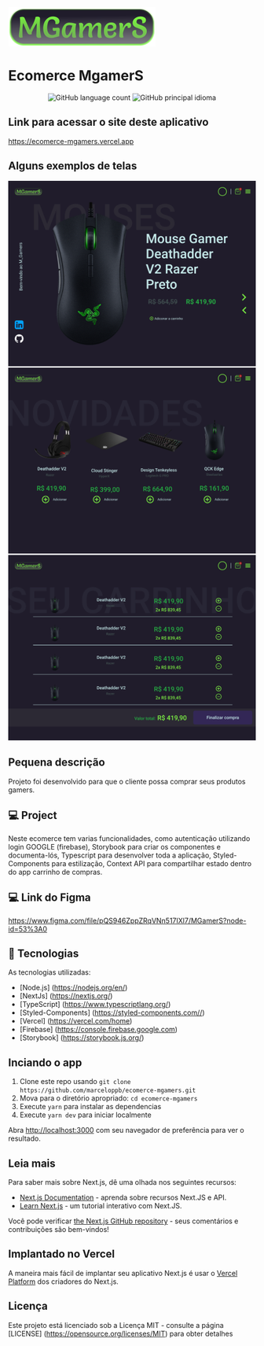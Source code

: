 <img src="/public/img/logo.svg" alt="logo">

# Ecomerce MgamerS


<p align = "center">
  <img alt = "GitHub language count" src = "https://img.shields.io/github/languages/count/marceloo0/ecomerce-mgamers">
  <img alt = "GitHub principal idioma" src = "https://img.shields.io/github/languages/top/marceloo0/ecomerce-mgamers">
</p>

## Link para acessar o site deste aplicativo

<a>https://ecomerce-mgamers.vercel.app</a>

## Alguns exemplos de telas

<img src="/public/img/Produtos.png" alt="Produtos">
<img src="/public/img/Novidades.png" alt="Novidades">
<img src="/public/img/Carrinho.png" alt="Carrinho">

## Pequena descrição

Projeto foi desenvolvido para que o cliente possa comprar seus produtos gamers.

## 💻 Project

Neste ecomerce tem varias funcionalidades, como autenticação utilizando login GOOGLE (firebase), Storybook para criar os componentes e documenta-lós, Typescript para desenvolver toda a aplicação, Styled-Components para estilização, Context API para compartilhar estado dentro do app carrinho de compras.

## 💻 Link do Figma 

<a>https://www.figma.com/file/pQS946ZppZRqVNn517IXl7/MGamerS?node-id=53%3A0</a>

## 🚀 Tecnologias

As tecnologias utilizadas:

- [Node.js] (https://nodejs.org/en/)
- [NextJs] (https://nextjs.org/)
- [TypeScript] (https://www.typescriptlang.org/)
- [Styled-Components] (https://styled-components.com//)
- [Vercel] (https://vercel.com/home)
- [Firebase] (https://console.firebase.google.com)
- [Storybook] (https://storybook.js.org/)

## Inciando o app

1. Clone este repo usando `git clone https://github.com/marceloppb/ecomerce-mgamers.git`
2. Mova para o diretório apropriado: `cd ecomerce-mgamers` <br />
3. Execute `yarn` para instalar as dependencias <br />
4. Execute `yarn dev` para iniciar localmente <br />

Abra [http://localhost:3000](http://localhost:3000) com seu navegador de preferência para ver o resultado.

## Leia mais

Para saber mais sobre Next.js, dê uma olhada nos seguintes recursos:

- [Next.js Documentation](https://nextjs.org/docs) - aprenda sobre recursos Next.JS e API.
- [Learn Next.js](https://nextjs.org/learn) - um tutorial interativo com Next.JS.

Você pode verificar [the Next.js GitHub repository](https://github.com/vercel/next.js/) - seus comentários e contribuições são bem-vindos!

## Implantado no Vercel

A maneira mais fácil de implantar seu aplicativo Next.js é usar o [Vercel Platform](https://vercel.com/import?utm_medium=default-template&filter=next.js&utm_source=create-next-app&utm_campaign=create-next-app-readme) dos criadores do Next.js.

## Licença

Este projeto está licenciado sob a Licença MIT - consulte a página [LICENSE] (https://opensource.org/licenses/MIT) para obter detalhes
